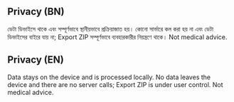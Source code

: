 ## Privacy (BN)
ডেটা ডিভাইসে থাকে এবং সম্পূর্ণভাবে স্থানীয়ভাবে প্রক্রিয়াজাত হয়। কোনো সার্ভারে কল করা হয় না এবং ডেটা ডিভাইসের বাইরে যায় না; Export ZIP সম্পূর্ণভাবে ব্যবহারকারীর নিয়ন্ত্রণে থাকে। Not medical advice.

## Privacy (EN)
Data stays on the device and is processed locally. No data leaves the device and there are no server calls; Export ZIP is under user control. Not medical advice.
